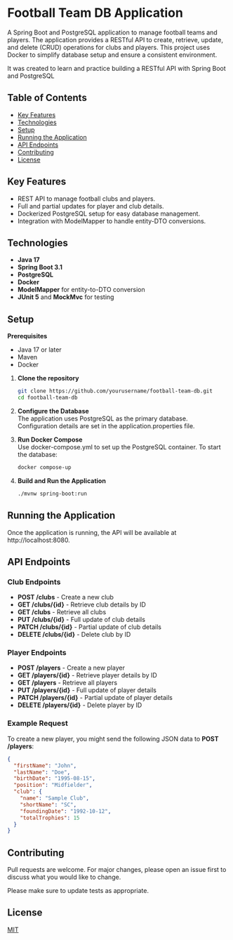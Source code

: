 # Football Team DB Application

A Spring Boot and PostgreSQL application to manage football teams and players. The application provides a RESTful API to create, retrieve, update, and delete (CRUD) operations for clubs and players. This project uses Docker to simplify database setup and ensure a consistent environment.

It was created to learn and practice building a RESTful API with Spring Boot and PostgreSQL

## Table of Contents

- [Key Features](#key-features)
- [Technologies](#technologies)
- [Setup](#setup)
- [Running the Application](#running-the-application)
- [API Endpoints](#api-endpoints)
- [Contributing](#contributing)
- [License](#license)

## Key Features

- REST API to manage football clubs and players.
- Full and partial updates for player and club details.
- Dockerized PostgreSQL setup for easy database management.
- Integration with ModelMapper to handle entity-DTO conversions.

## Technologies

- **Java 17**
- **Spring Boot 3.1**
- **PostgreSQL**
- **Docker**
- **ModelMapper** for entity-to-DTO conversion
- **JUnit 5** and **MockMvc** for testing

## Setup

**Prerequisites**
- Java 17 or later
- Maven
- Docker

1. **Clone the repository**
   ```bash
   git clone https://github.com/yourusername/football-team-db.git
   cd football-team-db
   ```

2. **Configure the Database**  
   The application uses PostgreSQL as the primary database. Configuration details are set in the application.properties file.

3. **Run Docker Compose**  
   Use docker-compose.yml to set up the PostgreSQL container. To start the database: 
   ```bash
   docker compose-up
   ```

4. **Build and Run the Application**
   ```bash
   ./mvnw spring-boot:run
   ```

## Running the Application  
Once the application is running, the API will be available at http://localhost:8080.

## API Endpoints

### Club Endpoints

- **POST /clubs** - Create a new club
- **GET /clubs/{id}** - Retrieve club details by ID
- **GET /clubs** - Retrieve all clubs
- **PUT /clubs/{id}** - Full update of club details
- **PATCH /clubs/{id}** - Partial update of club details
- **DELETE /clubs/{id}** - Delete club by ID

### Player Endpoints

- **POST /players** - Create a new player
- **GET /players/{id}** - Retrieve player details by ID
- **GET /players** - Retrieve all players
- **PUT /players/{id}** - Full update of player details
- **PATCH /players/{id}** - Partial update of player details
- **DELETE /players/{id}** - Delete player by ID

### Example Request
To create a new player, you might send the following JSON data to **POST /players**:

```json
{
  "firstName": "John",
  "lastName": "Doe",
  "birthDate": "1995-08-15",
  "position": "Midfielder",
  "club": {
    "name": "Sample Club",
    "shortName": "SC",
    "foundingDate": "1992-10-12",
    "totalTrophies": 15
  }
}
```

## Contributing

Pull requests are welcome. For major changes, please open an issue first
to discuss what you would like to change.

Please make sure to update tests as appropriate.

## License

[MIT](https://choosealicense.com/licenses/mit/)
